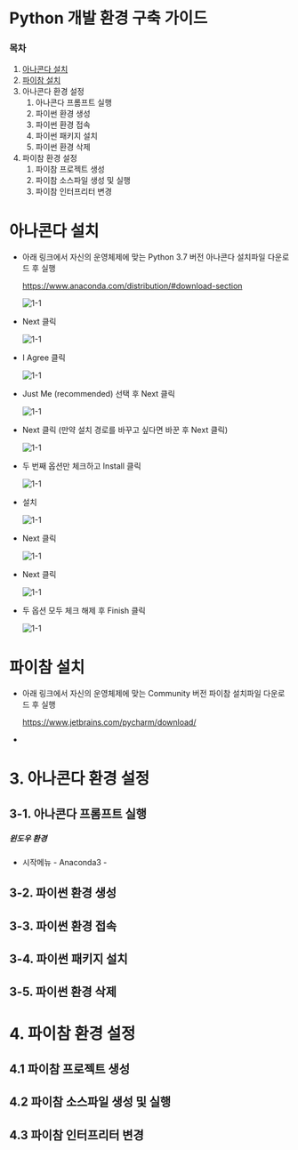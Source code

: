 # Python 개발 환경 구축 가이드

### 목차

1. [아나콘다 설치](#아나콘다-설치)
2. [파이참 설치](#파이참-설치)
3. 아나콘다 환경 설정
   1. 아나콘다 프롬프트 실행
   2. 파이썬 환경 생성
   3. 파이썬 환경 접속
   4. 파이썬 패키지 설치
   5. 파이썬 환경 삭제
4. 파이참 환경 설정
   1. 파이참 프로젝트 생성
   2. 파이참 소스파일 생성 및 실행
   3. 파이참 인터프리터 변경



# 아나콘다 설치

- 아래 링크에서 자신의 운영체제에 맞는 Python 3.7 버전 아나콘다 설치파일 다운로드 후 실행

  https://www.anaconda.com/distribution/#download-section

  ![1-1](./images/1-1.png)

  

- Next 클릭

  ![1-1](./images/1-2.png)

  

- I Agree 클릭

  ![1-1](./images/1-3.png)

  

- Just Me (recommended) 선택 후 Next 클릭

  ![1-1](./images/1-4.png)



- Next 클릭 (만약 설치 경로를 바꾸고 싶다면 바꾼 후 Next 클릭)

  ![1-1](./images/1-5.png)

  

- 두 번째 옵션만 체크하고 Install 클릭

  ![1-1](./images/1-6.png)

  

- 설치

  ![1-1](./images/1-7.png)

  

- Next 클릭

  ![1-1](./images/1-8.png)

  

- Next 클릭

  ![1-1](./images/1-9.png)



- 두 옵션 모두 체크 해제 후 Finish 클릭

  ![1-1](./images/1-10.png)



# 파이참 설치

- 아래 링크에서 자신의 운영체제에 맞는 Community 버전 파이참 설치파일 다운로드 후 실행

  https://www.jetbrains.com/pycharm/download/

- 



# 3. 아나콘다 환경 설정

## 3-1. 아나콘다 프롬프트 실행

##### 윈도우 환경

- 시작메뉴 - Anaconda3 -  



## 3-2. 파이썬 환경 생성



## 3-3. 파이썬 환경 접속



## 3-4. 파이썬 패키지 설치



## 3-5. 파이썬 환경 삭제



# 4. 파이참 환경 설정

## 4.1 파이참 프로젝트 생성



## 4.2 파이참 소스파일 생성 및 실행



## 4.3 파이참 인터프리터 변경

